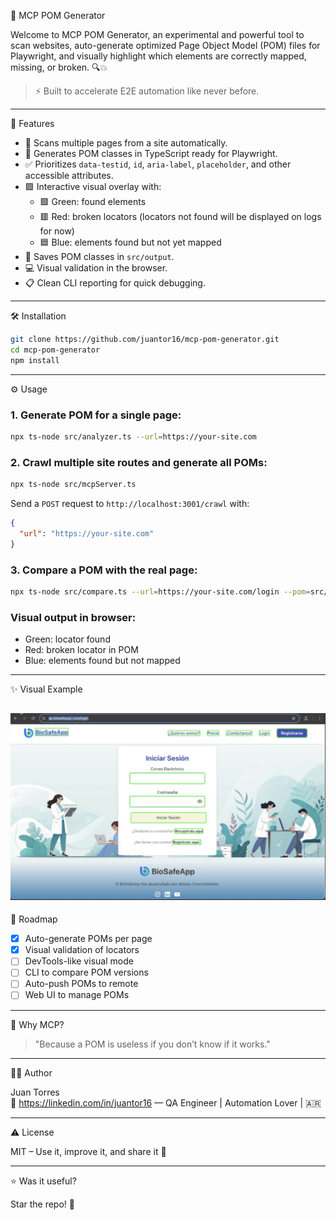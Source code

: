 🧠 MCP POM Generator

Welcome to MCP POM Generator, an experimental and powerful tool to scan websites, auto-generate optimized Page Object Model (POM) files for Playwright, and visually highlight which elements are correctly mapped, missing, or broken. 🔍💥

> ⚡️ Built to accelerate E2E automation like never before.

---

🚀 Features

- 🔎 Scans multiple pages from a site automatically.
- 🧬 Generates POM classes in TypeScript ready for Playwright.
- ✅ Prioritizes `data-testid`, `id`, `aria-label`, `placeholder`, and other accessible attributes.
- 🟩 Interactive visual overlay with:
  - 🟩 Green: found elements
  - 🟥 Red: broken locators (locators not found will be displayed on logs for now)
  - 🟦 Blue: elements found but not yet mapped
- 📂 Saves POM classes in `src/output`.
- 💻 Visual validation in the browser.
- 📋 Clean CLI reporting for quick debugging.

---

🛠 Installation

```bash
git clone https://github.com/juantor16/mcp-pom-generator.git
cd mcp-pom-generator
npm install
```

---

⚙️ Usage

### 1. Generate POM for a single page:

```bash
npx ts-node src/analyzer.ts --url=https://your-site.com
```

### 2. Crawl multiple site routes and generate all POMs:

```bash
npx ts-node src/mcpServer.ts
```

Send a `POST` request to `http://localhost:3001/crawl` with:

```json
{
  "url": "https://your-site.com"
}
```

### 3. Compare a POM with the real page:

```bash
npx ts-node src/compare.ts --url=https://your-site.com/login --pom=src/output/login.ts
```

### Visual output in browser:
- Green: locator found
- Red: broken locator in POM
- Blue: elements found but not mapped

---

✨ Visual Example

![Visual Example](./assets/pom-visual-example.png?raw=true "Visual Example")
---

🧪 Roadmap

- [x] Auto-generate POMs per page
- [x] Visual validation of locators
- [ ] DevTools-like visual mode
- [ ] CLI to compare POM versions
- [ ] Auto-push POMs to remote
- [ ] Web UI to manage POMs

---

🧠 Why MCP?

> "Because a POM is useless if you don’t know if it works."

---

👨‍💻 Author

Juan Torres  
🔗 https://linkedin.com/in/juantor16 — QA Engineer | Automation Lover | 🇦🇷

---

⚠️ License

MIT – Use it, improve it, and share it 🚀

---

⭐ Was it useful?

Star the repo! 🌟